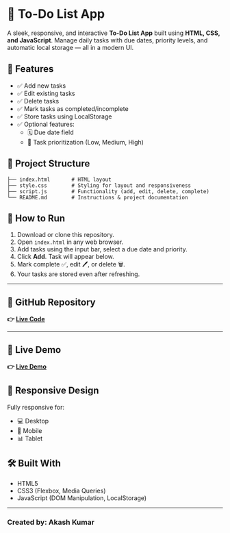 # 📝 To-Do List App

A sleek, responsive, and interactive **To-Do List App** built using **HTML, CSS, and JavaScript**. Manage daily tasks with due dates, priority levels, and automatic local storage — all in a modern UI.

## 🎯 Features

- ✅ Add new tasks
- ✅ Edit existing tasks
- ✅ Delete tasks
- ✅ Mark tasks as completed/incomplete
- ✅ Store tasks using LocalStorage
- ✅ Optional features:
  - 🗓️ Due date field
  - 🚦 Task prioritization (Low, Medium, High)

## 📁 Project Structure

```
├── index.html       # HTML layout
├── style.css        # Styling for layout and responsiveness
├── script.js        # Functionality (add, edit, delete, complete)
└── README.md        # Instructions & project documentation
```

## 🚀 How to Run

1. Download or clone this repository.
2. Open `index.html` in any web browser.
3. Add tasks using the input bar, select a due date and priority.
4. Click **Add**. Task will appear below.
5. Mark complete ✅, edit 🖊️, or delete 🗑️.
6. Your tasks are stored even after refreshing.


---
  
## 🔗 GitHub Repository 

  **👉 [Live Code](https://akashkumar2011.github.io/JS-To-Do-List-App/)**

---

## 🚀 Live Demo
  
  **👉 [Live Demo](https://your-live-demo-url.com)**


## 📱 Responsive Design
Fully responsive for:
- 💻 Desktop  
- 📱 Mobile
- 📊 Tablet

## 🛠️ Built With
- HTML5
- CSS3 (Flexbox, Media Queries)
- JavaScript (DOM Manipulation, LocalStorage)

---

### Created by: Akash Kumar

